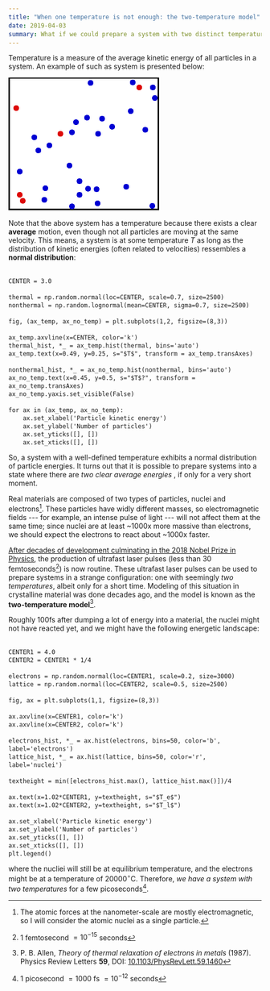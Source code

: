 ```yaml
---
title: "When one temperature is not enough: the two-temperature model"
date: 2019-04-03
summary: What if we could prepare a system with two distinct temperatures? What would it look like?
---
```


Temperature is a measure of the average kinetic energy of all particles in a system. An example of such as system is presented below:

![Translational motion of particles in a box. Some particles are colored red for better tracking.  [Image credit to A. Greg.](https://en.wikipedia.org/wiki/Thermodynamic_temperature#/media/File:Translational_motion.gif)](/images/Translational_motion.gif)

Note that the above system has a temperature because there exists a clear **average** motion, even though not all particles are moving at the same velocity. This means, a system is at some temperature $T$ as long as the distribution of kinetic energies (often related to velocities) ressembles a **normal distribution**:

```{.matplotlib caption="Examples of distribution of particle kinetic energies. **Left**: distribution of particle energies with a well-defined temperature. **Right**: distribution of particle energies does not match an expected thermal equilibrium."}

CENTER = 3.0

thermal = np.random.normal(loc=CENTER, scale=0.7, size=2500)
nonthermal = np.random.lognormal(mean=CENTER, sigma=0.7, size=2500)

fig, (ax_temp, ax_no_temp) = plt.subplots(1,2, figsize=(8,3))

ax_temp.axvline(x=CENTER, color='k')
thermal_hist, *_ = ax_temp.hist(thermal, bins='auto')
ax_temp.text(x=0.49, y=0.25, s="$T$", transform = ax_temp.transAxes)

nonthermal_hist, *_ = ax_no_temp.hist(nonthermal, bins='auto')
ax_no_temp.text(x=0.45, y=0.5, s="$T$?", transform = ax_no_temp.transAxes)
ax_no_temp.yaxis.set_visible(False)

for ax in (ax_temp, ax_no_temp):
    ax.set_xlabel('Particle kinetic energy')
    ax.set_ylabel('Number of particles')
    ax.set_yticks([], [])
    ax.set_xticks([], [])
```

So, a system with a well-defined temperature exhibits a normal distribution of particle energies. It turns out that it is possible to prepare systems into a state where there are *two clear average energies* , if only for a very short moment. 

Real materials are composed of two types of particles, nuclei and electrons[^1]. These particles have widly different masses, so electromagnetic fields --- for example, an intense pulse of light --- will not affect them at the same time; since nuclei are at least ~1000x more massive than electrons, we should expect the electrons to react about ~1000x faster.

[After decades of development culminating in the 2018 Nobel Prize in Physics](cpa-nobel.html), the production of ultrafast laser pulses (less than 30 femtoseconds[^2]) is now routine. These ultrafast laser pulses can be used to prepare systems in a strange configuration: one with seemingly *two temperatures*, albeit only for a short time. Modeling of this situation in crystalline material was done decades ago, and the model is known as the **two-temperature model**[^3].

Roughly 100fs after dumping a lot of energy into a material, the nuclei might not have reacted yet, and we might have the following energetic landscape:

```{.matplotlib caption="Idealized view of the distribution of kinetic energy, 100 femtosecond after photoexcitation by an ultrafast laser pulse. For a very short time, the system can be described by two temperatures; one for the lattice of nuclei, $T_l$, and one for the electronic system, $T_e$."}

CENTER1 = 4.0
CENTER2 = CENTER1 * 1/4

electrons = np.random.normal(loc=CENTER1, scale=0.2, size=3000)
lattice = np.random.normal(loc=CENTER2, scale=0.5, size=2500)

fig, ax = plt.subplots(1,1, figsize=(8,3))

ax.axvline(x=CENTER1, color='k')
ax.axvline(x=CENTER2, color='k')

electrons_hist, *_ = ax.hist(electrons, bins=50, color='b', label='electrons')
lattice_hist, *_ = ax.hist(lattice, bins=50, color='r', label='nuclei')

textheight = min([electrons_hist.max(), lattice_hist.max()])/4

ax.text(x=1.02*CENTER1, y=textheight, s="$T_e$")
ax.text(x=1.02*CENTER2, y=textheight, s="$T_l$")

ax.set_xlabel('Particle kinetic energy')
ax.set_ylabel('Number of particles')
ax.set_yticks([], [])
ax.set_xticks([], [])
plt.legend()
```

where the nucliei will still be at equilibrium temperature, and the electrons might be at a temperature of 20000$^{\circ}$C. Therefore, *we have a system with two temperatures* for a few picoseconds[^4].


[^1]: The atomic forces at the nanometer-scale are mostly electromagnetic, so I will consider the atomic nuclei as a single particle.

[^2]: $1$ femtosecond $= 10^{-15}$ seconds

[^3]: P. B. Allen, *Theory of thermal relaxation of electrons in metals* (1987). Physics Review Letters **59**, DOI: [10.1103/PhysRevLett.59.1460](https://link.aps.org/doi/10.1103/PhysRevLett.59.1460)

[^4]: $1$ picosecond $= 1000$ fs $= 10^{-12}$ seconds